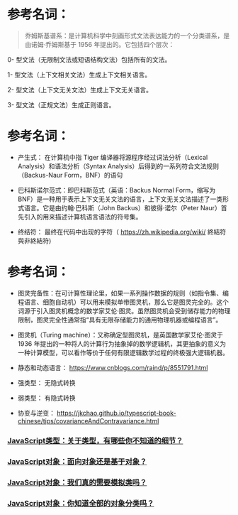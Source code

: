 # 参考名词：
> 乔姆斯基谱系：是计算机科学中刻画形式文法表达能力的一个分类谱系，是由诺姆·乔姆斯基于 1956 年提出的。它包括四个层次：

0- 型文法（无限制文法或短语结构文法）包括所有的文法。

1- 型文法（上下文相关文法）生成上下文相关语言。

2- 型文法（上下文无关文法）生成上下文无关语言。

3- 型文法（正规文法）生成正则语言。


# 参考名词：
 + 产生式： 在计算机中指 Tiger 编译器将源程序经过词法分析（Lexical Analysis）和语法分析（Syntax Analysis）后得到的一系列符合文法规则（Backus-Naur Form，BNF）的语句

+ 巴科斯诺尔范式：即巴科斯范式（英语：Backus Normal Form，缩写为 BNF）是一种用于表示上下文无关文法的语言，上下文无关文法描述了一类形式语言。它是由约翰·巴科斯（John Backus）和彼得·诺尔（Peter Naur）首先引入的用来描述计算机语言语法的符号集。

+ 终结符： 最终在代码中出现的字符（ https://zh.wikipedia.org/wiki/ 終結符與非終結符)


# 参考名词：
+ 图灵完备性：在可计算性理论里，如果一系列操作数据的规则（如指令集、编程语言、细胞自动机）可以用来模拟单带图灵机，那么它是图灵完全的。这个词源于引入图灵机概念的数学家艾伦·图灵。虽然图灵机会受到储存能力的物理限制，图灵完全性通常指“具有无限存储能力的通用物理机器或编程语言”。

+ 图灵机（Turing machine）：又称确定型图灵机，是英国数学家艾伦·图灵于 1936 年提出的一种将人的计算行为抽象掉的数学逻辑机，其更抽象的意义为一种计算模型，可以看作等价于任何有限逻辑数学过程的终极强大逻辑机器。

+ 静态和动态语言： https://www.cnblogs.com/raind/p/8551791.html

+ 强类型： 无隐式转换

+ 弱类型： 有隐式转换

 + 协变与逆变： https://jkchao.github.io/typescript-book-chinese/tips/covarianceAndContravariance.html


### [JavaScript类型：关于类型，有哪些你不知道的细节？](https://time.geekbang.org/column/article/78884)

### [JavaScript对象：面向对象还是基于对象？](https://time.geekbang.org/column/article/79319)

### [JavaScript对象：我们真的需要模拟类吗？](https://time.geekbang.org/column/article/79539)

### [JavaScript对象：你知道全部的对象分类吗？](https://time.geekbang.org/column/article/80011)